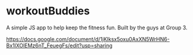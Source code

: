 # workoutBuddies
A simple JS app to help keep the fitness fun. Built by the guys at Group 3. 

https://docs.google.com/document/d/1jKlksx5oxu0AxXN5WrHN6-Bx1lXOlEMz6nT_FeuegFs/edit?usp=sharing
